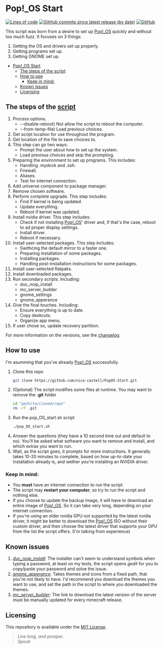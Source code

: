 # Pop!_OS Start
[![Lines of code](https://img.shields.io/tokei/lines/github/nico-castell/PopOS-Setup?color=yellow&label=Lines%20of%20code)](https://github.com/nico-castell/PopOS-Start)
[![GitHub commits since latest release (by date)](https://img.shields.io/github/commits-since/nico-castell/PopOS-Setup/latest?color=yellow&label=Commits%20since%20last%20release)](https://github.com/nico-castell/PopOS-Setup/commits)
[![GitHub](https://img.shields.io/github/license/nico-castell/PopOS-Start?color=yellow&label=License)](LICENSE)

This script was born from a desire to set up
[Pop!_OS](https://pop.system76.com/) quickly and without too much fuzz. It
focuses on 3 things:

1. Getting the OS and drivers set up properly.
1. Getting programs set up.
1. Getting GNOME set up.

- [Pop!_OS Start](#pop_os-start)
  - [The steps of the script](#the-steps-of-the-script)
  - [How to use](#how-to-use)
    - [Keep in mind:](#keep-in-mind)
  - [Known issues](#known-issues)
  - [Licensing](#licensing)

## The steps of the [script](pop_OS_start.sh)

1. Process options.
    * --disable-reboot) Not allow the script to reboot the computer.
    * --from-temp-file) Load previous choices.
1. Get script location for use throughout the program.
1. Get location of the file to save choices to.
1. This step can go two ways:
    * Prompt the user about how to set up the system.
    * Load previous choices and skip the prompting.
1. Preparing the environment to set up programs. This includes:
    * Handling .mydock and .ssh.
    * Firewall.
    * Aliases.
    * Test for internet connection.
1. Add universe component to package manager.
1. Remove chosen software.
1. Perform complete upgrade. This step includes:
    * Find if kernel is being updated.
    * Update everything.
    * Reboot if kernel was updated.
1. Install nvidia driver. This step includes:
    * Check if not installing [Pop!_OS](https://pop.system76.com/)' driver
    and, if that's the case, reboot to ad proper
    display settings.
    * Install driver.
    * Reboot if necessary.
1. Install user-selected packages. This step includes:
    * Swithcing the default mirror to a faster one.
    * Preparing installation of some packages.
    * Installing packages.
    * Handling post-installation instructions for some packages.
1. Install user-selected flatpaks.
1. Install downloaded packages.
1. Run secondary scripts. Including:
    * duc_noip_install
    * mc_server_builder
    * gnome_settings
    * gnome_apperance
1. Give the final touches. Including:
    * Ensure everything is up to date.
    * Copy deskcuts.
    * Organize app menu.
1. If user chose so, update recovery partition.

For more information on the versions, see the [changelog](CHANGELOG.md).

## How to use

I'm asumming that you've already [Pop!_OS](https://pop.system76.com/)
successfully.

1. Clone this repo
    ```bash
    git clone https://github.com/nico-castell/PopOS-Start.git
    ```
1. (Optional) The script modifies some files at runtime. You may want to
    remove the **.git** folder
    ```bash
    cd "path/to/cloned/repo"
    rm -rf .git
    ```
1. Run the pop_OS_start.sh script
    ```bash
    ./pop_OS_start.sh
    ```
1. Answer the questions (they have a 10 second time out and default to no).
    You'll be asked what software you want to remove and install, and which
    extras you want to run.
1. Wait, as the script goes, it prompts for more instructions. It generally
    takes 10-20 minutes to complete, based on how up-to-date your
    installation already is, and wether you're installing an NVIDIA driver.

### Keep in mind:
* You **must** have an internet connection to run the script.
* The script may **restart your computer**, so try to run the script and
    nothing else.
* If you choose to update the backup image, it will have to download an
    entire image of [Pop!_OS](https://pop.system76.com/). So it can take very
    long, depending on your internet connection.
* If you're using an older nvidia GPU not supported by the latest nvidia
    driver, it might be better to download the
    [Pop!_OS](https://pop.system76.com/) ISO without their custom driver, and
    then choose the latest driver that supports your GPU from the list the
    script offers. (I'm talking from experience)

## Known issues

1. [*duc_noip_install*](duc_noip_install): The installer can't seem to
    understand symbols when typing a password, at least on my tests, the
    script opens *gedit* for you to copy/paste your password and solve the
    issue.
1. [*gnome_apperance*](gnome_apperance): Takes themes and icons from a fixed
    path, that you're not likely to have. I'd recommend you download the
    themes you want to use, and set the path in the script to where you
    downloaded the themes.
1. [*mc_server_builder*](mc_server_builder): The link to download the latest
    version of the server must be manually updated for every minecraft
    release.

## Licensing
This repository is available under the [MIT License](LICENSE).

> *Live long, and prosper*.  
> *Spock*
